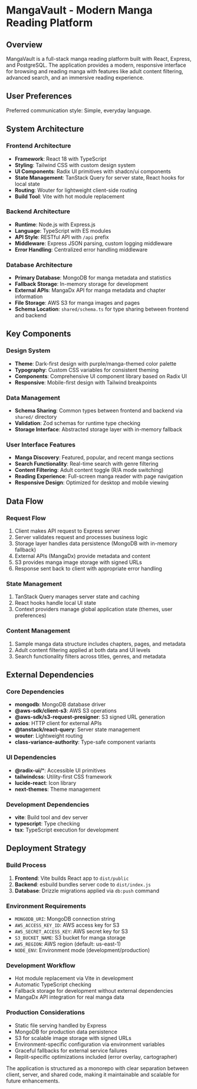 # MangaVault - Modern Manga Reading Platform

## Overview

MangaVault is a full-stack manga reading platform built with React, Express, and PostgreSQL. The application provides a modern, responsive interface for browsing and reading manga with features like adult content filtering, advanced search, and an immersive reading experience.

## User Preferences

Preferred communication style: Simple, everyday language.

## System Architecture

### Frontend Architecture
- **Framework**: React 18 with TypeScript
- **Styling**: Tailwind CSS with custom design system
- **UI Components**: Radix UI primitives with shadcn/ui components
- **State Management**: TanStack Query for server state, React hooks for local state
- **Routing**: Wouter for lightweight client-side routing
- **Build Tool**: Vite with hot module replacement

### Backend Architecture
- **Runtime**: Node.js with Express.js
- **Language**: TypeScript with ES modules
- **API Style**: RESTful API with `/api` prefix
- **Middleware**: Express JSON parsing, custom logging middleware
- **Error Handling**: Centralized error handling middleware

### Database Architecture
- **Primary Database**: MongoDB for manga metadata and statistics
- **Fallback Storage**: In-memory storage for development
- **External APIs**: MangaDx API for manga metadata and chapter information
- **File Storage**: AWS S3 for manga images and pages
- **Schema Location**: `shared/schema.ts` for type sharing between frontend and backend

## Key Components

### Design System
- **Theme**: Dark-first design with purple/manga-themed color palette
- **Typography**: Custom CSS variables for consistent theming
- **Components**: Comprehensive UI component library based on Radix UI
- **Responsive**: Mobile-first design with Tailwind breakpoints

### Data Management
- **Schema Sharing**: Common types between frontend and backend via `shared/` directory
- **Validation**: Zod schemas for runtime type checking
- **Storage Interface**: Abstracted storage layer with in-memory fallback

### User Interface Features
- **Manga Discovery**: Featured, popular, and recent manga sections
- **Search Functionality**: Real-time search with genre filtering
- **Content Filtering**: Adult content toggle (R/A mode switching)
- **Reading Experience**: Full-screen manga reader with page navigation
- **Responsive Design**: Optimized for desktop and mobile viewing

## Data Flow

### Request Flow
1. Client makes API request to Express server
2. Server validates request and processes business logic
3. Storage layer handles data persistence (MongoDB with in-memory fallback)
4. External APIs (MangaDx) provide metadata and content
5. S3 provides manga image storage with signed URLs
6. Response sent back to client with appropriate error handling

### State Management
1. TanStack Query manages server state and caching
2. React hooks handle local UI state
3. Context providers manage global application state (themes, user preferences)

### Content Management
1. Sample manga data structure includes chapters, pages, and metadata
2. Adult content filtering applied at both data and UI levels
3. Search functionality filters across titles, genres, and metadata

## External Dependencies

### Core Dependencies
- **mongodb**: MongoDB database driver
- **@aws-sdk/client-s3**: AWS S3 operations
- **@aws-sdk/s3-request-presigner**: S3 signed URL generation
- **axios**: HTTP client for external APIs
- **@tanstack/react-query**: Server state management
- **wouter**: Lightweight routing
- **class-variance-authority**: Type-safe component variants

### UI Dependencies
- **@radix-ui/***: Accessible UI primitives
- **tailwindcss**: Utility-first CSS framework
- **lucide-react**: Icon library
- **next-themes**: Theme management

### Development Dependencies
- **vite**: Build tool and dev server
- **typescript**: Type checking
- **tsx**: TypeScript execution for development

## Deployment Strategy

### Build Process
1. **Frontend**: Vite builds React app to `dist/public`
2. **Backend**: esbuild bundles server code to `dist/index.js`
3. **Database**: Drizzle migrations applied via `db:push` command

### Environment Requirements
- `MONGODB_URI`: MongoDB connection string
- `AWS_ACCESS_KEY_ID`: AWS access key for S3
- `AWS_SECRET_ACCESS_KEY`: AWS secret key for S3
- `S3_BUCKET_NAME`: S3 bucket for manga storage
- `AWS_REGION`: AWS region (default: us-east-1)
- `NODE_ENV`: Environment mode (development/production)

### Development Workflow
- Hot module replacement via Vite in development
- Automatic TypeScript checking
- Fallback storage for development without external dependencies
- MangaDx API integration for real manga data

### Production Considerations
- Static file serving handled by Express
- MongoDB for production data persistence
- S3 for scalable image storage with signed URLs
- Environment-specific configuration via environment variables
- Graceful fallbacks for external service failures
- Replit-specific optimizations included (error overlay, cartographer)

The application is structured as a monorepo with clear separation between client, server, and shared code, making it maintainable and scalable for future enhancements.